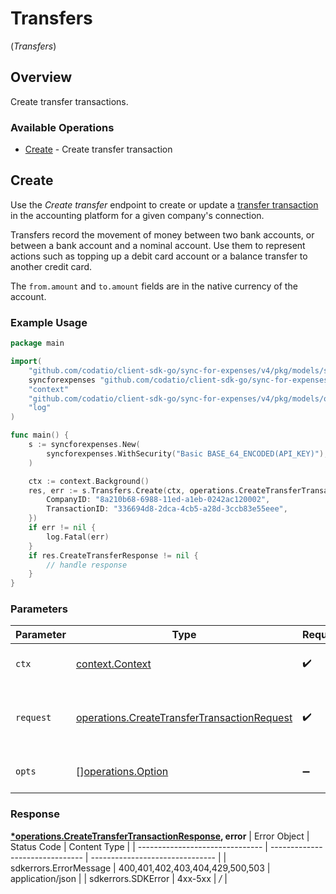 # Transfers
(*Transfers*)

## Overview

Create transfer transactions.

### Available Operations

* [Create](#create) - Create transfer transaction

## Create

Use the *Create transfer* endpoint to create or update a [transfer transaction](https://docs.codat.io/sync-for-expenses-api#/schemas/TransferTransaction) in the accounting platform for a given company's connection. 

Transfers record the movement of money between two bank accounts, or between a bank account and a nominal account. Use them to represent actions such as topping up a debit card account or a balance transfer to another credit card.

The `from.amount` and `to.amount` fields are in the native currency of the account.


### Example Usage

```go
package main

import(
	"github.com/codatio/client-sdk-go/sync-for-expenses/v4/pkg/models/shared"
	syncforexpenses "github.com/codatio/client-sdk-go/sync-for-expenses/v4"
	"context"
	"github.com/codatio/client-sdk-go/sync-for-expenses/v4/pkg/models/operations"
	"log"
)

func main() {
    s := syncforexpenses.New(
        syncforexpenses.WithSecurity("Basic BASE_64_ENCODED(API_KEY)"),
    )

    ctx := context.Background()
    res, err := s.Transfers.Create(ctx, operations.CreateTransferTransactionRequest{
        CompanyID: "8a210b68-6988-11ed-a1eb-0242ac120002",
        TransactionID: "336694d8-2dca-4cb5-a28d-3ccb83e55eee",
    })
    if err != nil {
        log.Fatal(err)
    }
    if res.CreateTransferResponse != nil {
        // handle response
    }
}
```

### Parameters

| Parameter                                                                                                      | Type                                                                                                           | Required                                                                                                       | Description                                                                                                    |
| -------------------------------------------------------------------------------------------------------------- | -------------------------------------------------------------------------------------------------------------- | -------------------------------------------------------------------------------------------------------------- | -------------------------------------------------------------------------------------------------------------- |
| `ctx`                                                                                                          | [context.Context](https://pkg.go.dev/context#Context)                                                          | :heavy_check_mark:                                                                                             | The context to use for the request.                                                                            |
| `request`                                                                                                      | [operations.CreateTransferTransactionRequest](../../pkg/models/operations/createtransfertransactionrequest.md) | :heavy_check_mark:                                                                                             | The request object to use for the request.                                                                     |
| `opts`                                                                                                         | [][operations.Option](../../pkg/models/operations/option.md)                                                   | :heavy_minus_sign:                                                                                             | The options for this request.                                                                                  |


### Response

**[*operations.CreateTransferTransactionResponse](../../pkg/models/operations/createtransfertransactionresponse.md), error**
| Error Object                    | Status Code                     | Content Type                    |
| ------------------------------- | ------------------------------- | ------------------------------- |
| sdkerrors.ErrorMessage          | 400,401,402,403,404,429,500,503 | application/json                |
| sdkerrors.SDKError              | 4xx-5xx                         | */*                             |
